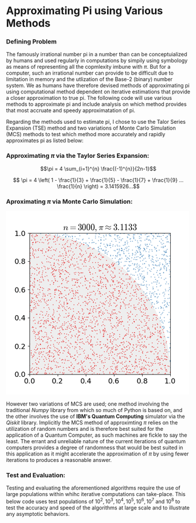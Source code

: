 # Approximating Pi using Various Methods

### Defining Problem

The famously irrational number pi in a number than can be conceptuialized by humans and used regularly in computations by simpily using symbology as means of representing all the copmlexity imbune with $\pi$. But for a computer, such an irrational number can provide to be difficult due to limitation in memory and the utlization of the Base-2 (binary) number system. We as humans have therefore devised methods of approximating pi using computational method dependent on iterative estimations that provide a closer approximation to true pi. The following code will use various methods to approximate pi and include analysis on which method provides that most accruate and speedy approximatation of pi. 

Regarding the methods used to estimate pi, I chose to use the Talor Series Expansion (TSE) method and two variations of Monte Carlo Simulation (MCS) methods to test which method more accurately and rapidly approximates pi as listed below:

### Approximating $\pi$ via the Taylor Series Expansion:

$$\pi = 4 \sum_{i=1}^{n} \frac{(-1)^{n}}{2n-1}$$

$$ \pi = 4 \left( 1 - \frac{1}{3} + \frac{1}{5} - \frac{1}{7} + \frac{1}{9} ... \frac{1}{n} \right) = 3.1415926...$$

### Aproximating $\pi$ via Monte Carlo Simulation:


![MC_Simulation](./Monte_Carlo_Approximation.gif)


However two variations of MCS are used; one method involving the traditional _Numpy_ library from which so much of Python is based on, and the other involves the use of **IBM's Quantum Computing** simulator via the _Qiskit_ library. Implicitly the MCS method of approximting $\pi$ relies on the utilization of random numbers and is therefore best suited for the application of a Quantum Computer, as such machines are fickle to say the least. The errant and unreliable nature of the current iterations of quantum computers provides a degree of randomness that would be best suited in this application as it might accelerate the approximation of $\pi$ by using fewer iterations to produces a reasonable answer.


### Test and Evaluation:

Testing and evaluating the aforementioned algorithms require the use of large populations within whihc iterative computations can take-place. This below code uses test populations of $10^{2}, 10^{3}, 10^{4}, 10^{5}, 10^{6}, 10^{7}$ and $10^{8}$ to test the accuracy and speed of the algorithms at large scale and to illustrate any asymptotic behaviors.
